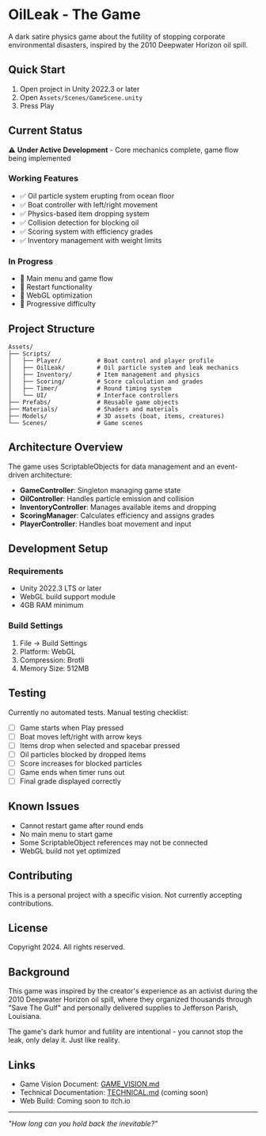 # OilLeak - The Game

A dark satire physics game about the futility of stopping corporate environmental disasters, inspired by the 2010 Deepwater Horizon oil spill.

## Quick Start

1. Open project in Unity 2022.3 or later
2. Open `Assets/Scenes/GameScene.unity`
3. Press Play

## Current Status

⚠️ **Under Active Development** - Core mechanics complete, game flow being implemented

### Working Features
- ✅ Oil particle system erupting from ocean floor
- ✅ Boat controller with left/right movement
- ✅ Physics-based item dropping system
- ✅ Collision detection for blocking oil
- ✅ Scoring system with efficiency grades
- ✅ Inventory management with weight limits

### In Progress
- 🔄 Main menu and game flow
- 🔄 Restart functionality
- 🔄 WebGL optimization
- 🔄 Progressive difficulty

## Project Structure

```
Assets/
├── Scripts/
│   ├── Player/          # Boat control and player profile
│   ├── OilLeak/         # Oil particle system and leak mechanics
│   ├── Inventory/       # Item management and physics
│   ├── Scoring/         # Score calculation and grades
│   ├── Timer/           # Round timing system
│   └── UI/              # Interface controllers
├── Prefabs/             # Reusable game objects
├── Materials/           # Shaders and materials
├── Models/              # 3D assets (boat, items, creatures)
└── Scenes/              # Game scenes
```

## Architecture Overview

The game uses ScriptableObjects for data management and an event-driven architecture:

- **GameController**: Singleton managing game state
- **OilController**: Handles particle emission and collision
- **InventoryController**: Manages available items and dropping
- **ScoringManager**: Calculates efficiency and assigns grades
- **PlayerController**: Handles boat movement and input

## Development Setup

### Requirements
- Unity 2022.3 LTS or later
- WebGL build support module
- 4GB RAM minimum

### Build Settings
1. File → Build Settings
2. Platform: WebGL
3. Compression: Brotli
4. Memory Size: 512MB

## Testing

Currently no automated tests. Manual testing checklist:

- [ ] Game starts when Play pressed
- [ ] Boat moves left/right with arrow keys
- [ ] Items drop when selected and spacebar pressed
- [ ] Oil particles blocked by dropped items
- [ ] Score increases for blocked particles
- [ ] Game ends when timer runs out
- [ ] Final grade displayed correctly

## Known Issues

- Cannot restart game after round ends
- No main menu to start game
- Some ScriptableObject references may not be connected
- WebGL build not yet optimized

## Contributing

This is a personal project with a specific vision. Not currently accepting contributions.

## License

Copyright 2024. All rights reserved.

## Background

This game was inspired by the creator's experience as an activist during the 2010 Deepwater Horizon oil spill, where they organized thousands through "Save The Gulf" and personally delivered supplies to Jefferson Parish, Louisiana.

The game's dark humor and futility are intentional - you cannot stop the leak, only delay it. Just like reality.

## Links

- Game Vision Document: [GAME_VISION.md](GAME_VISION.md)
- Technical Documentation: [TECHNICAL.md](TECHNICAL.md) (coming soon)
- Web Build: Coming soon to itch.io

---

*"How long can you hold back the inevitable?"*